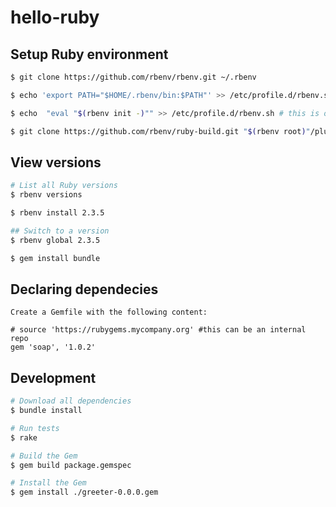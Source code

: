 # hello-ruby
## Setup Ruby environment
```bash
$ git clone https://github.com/rbenv/rbenv.git ~/.rbenv

$ echo 'export PATH="$HOME/.rbenv/bin:$PATH"' >> /etc/profile.d/rbenv.sh # this is on RHEL

$ echo  "eval "$(rbenv init -)"" >> /etc/profile.d/rbenv.sh # this is on RHEL

$ git clone https://github.com/rbenv/ruby-build.git "$(rbenv root)"/plugins/ruby-build
```

## View versions
```bash
# List all Ruby versions
$ rbenv versions

$ rbenv install 2.3.5

## Switch to a version
$ rbenv global 2.3.5

$ gem install bundle
```

## Declaring dependecies
```
Create a Gemfile with the following content:

# source 'https://rubygems.mycompany.org' #this can be an internal repo
gem 'soap', '1.0.2'
```


## Development
```bash
# Download all dependencies
$ bundle install

# Run tests
$ rake

# Build the Gem
$ gem build package.gemspec

# Install the Gem
$ gem install ./greeter-0.0.0.gem
```

